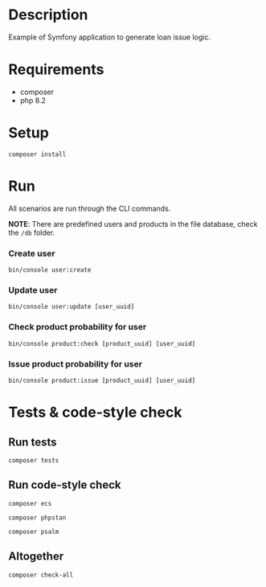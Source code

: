 # Description

Example of Symfony application to generate loan issue logic.

# Requirements

- composer
- php 8.2

# Setup

```composer install```

# Run

All scenarios are run through the CLI commands.

**NOTE**: There are predefined users and products in the file database, check the `/db` folder.

### Create user
```bin/console user:create```
### Update user
```bin/console user:update [user_uuid]```
### Check product probability for user
```bin/console product:check [product_uuid] [user_uuid]```
### Issue product probability for user
```bin/console product:issue [product_uuid] [user_uuid]```

# Tests & code-style check

## Run tests

```composer tests```

## Run code-style check

```composer ecs ```

```composer phpstan```

```composer psalm```

## Altogether

```composer check-all```
